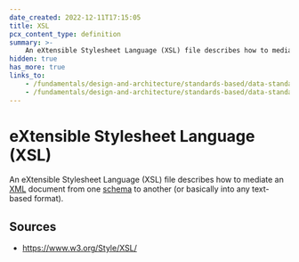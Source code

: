```yaml
---
date_created: 2022-12-11T17:15:05
title: XSL
pcx_content_type: definition
summary: >-
    An eXtensible Stylesheet Language (XSL) file describes how to mediate an [XML](/fundamentals/design-and-architecture/standards-based/data-standards/#xml) document from one [schema](/fundamentals/design-and-architecture/standards-based/data-standards/#xsd) to another (or basically into any text-based format).
hidden: true
has_more: true
links_to:
    - /fundamentals/design-and-architecture/standards-based/data-standards/xml
    - /fundamentals/design-and-architecture/standards-based/data-standards/xsd
---
```


# eXtensible Stylesheet Language (XSL)

An eXtensible Stylesheet Language (XSL) file describes how to mediate an [XML](/fundamentals/design-and-architecture/standards-based/data-standards/xml) document from one [schema](/fundamentals/design-and-architecture/standards-based/data-standards/xsd) to another (or basically into any text-based format).

## Sources

-   https://www.w3.org/Style/XSL/
